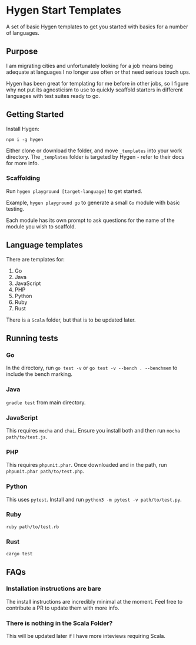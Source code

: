 # Hygen Start Templates

A set of basic Hygen templates to get you started with basics for a number of languages.

## Purpose

I am migrating cities and unfortunately looking for a job means being adequate at languages I no longer use often or that need serious touch ups.

Hygen has been great for templating for me before in other jobs, so I figure why not put its agnosticism to use to quickly scaffold starters in different languages with test suites ready to go.

## Getting Started

Install Hygen:

```shell
npm i -g hygen
```

Either clone or download the folder, and move `_templates` into your work directory. The `_templates` folder is targeted by Hygen - refer to their docs for more info.

### Scaffolding

Run `hygen playground [target-language]` to get started.

Example, `hygen playground go` to generate a small `Go` module with basic testing.

Each module has its own prompt to ask questions for the name of the module you wish to scaffold.

## Language templates

There are templates for:

1. Go
2. Java
3. JavaScript
4. PHP
5. Python
6. Ruby
7. Rust

There is a `Scala` folder, but that is to be updated later.

## Running tests

### Go

In the directory, run `go test -v` or `go test -v --bench . --benchmem` to include the bench marking.

### Java

`gradle test` from main directory.

### JavaScript

This requires `mocha` and `chai`. Ensure you install both and then run `mocha path/to/test.js`.

### PHP

This requires `phpunit.phar`. Once downloaded and in the path, run `phpunit.phar path/to/test.php`.

### Python

This uses `pytest`. Install and run `python3 -m pytest -v path/to/test.py`.

### Ruby

`ruby path/to/test.rb`

### Rust

`cargo test`

## FAQs

### Installation instructions are bare

The install instructions are incredibly minimal at the moment. Feel free to contribute a PR to update them with more info.

### There is nothing in the Scala Folder?

This will be updated later if I have more inteviews requiring Scala.
